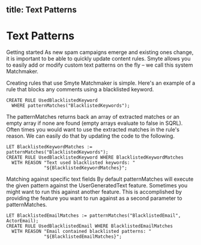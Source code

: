 title: Text Patterns
---

# Text Patterns

Getting started
As new spam campaigns emerge and existing ones change, it is important to be able to quickly update content rules. Smyte allows you to easily add or modify custom text patterns on the fly – we call this system Matchmaker.

Creating rules that use Smyte Matchmaker is simple. Here's an example of a rule that blocks any comments using a blacklisted keyword.

```
CREATE RULE UsedBlacklistedKeyword
  WHERE patternMatches("BlacklistedKeywords");
```

The patternMatches returns back an array of extracted matches or an empty array if none are found (empty arrays evaluate to false in SQRL). Often times you would want to use the extracted matches in the rule's reason. We can easily do that by updating the code to the following.

```
LET BlacklistedKeywordMatches := patternMatches("BlacklistedKeywords");
CREATE RULE UsedBlacklistedKeyword WHERE BlacklistedKeywordMatches
  WITH REASON "Text used blacklisted keywords: "
              "${BlacklistedKeywordMatches}";
```
 
Matching against specific text fields
By default patternMatches will execute the given pattern against the UserGeneratedText feature. Sometimes you might want to run this against another feature. This is accomplished by providing the feature you want to run against as a second parameter to patternMatches.

```
LET BlacklistedEmailMatches := patternMatches("BlacklistedEmail", ActorEmail);
CREATE RULE UsedBlacklistedEmail WHERE BlacklistedEmailMatches
  WITH REASON "Email contained blacklisted patterns: "
              "${BlacklistedEmailMatches}";
```